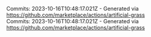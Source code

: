 Commits: 2023-10-16T10:48:17.021Z - Generated via https://github.com/marketplace/actions/artificial-grass
<br>
Commits: 2023-10-16T10:48:17.021Z - Generated via https://github.com/marketplace/actions/artificial-grass
<br>
